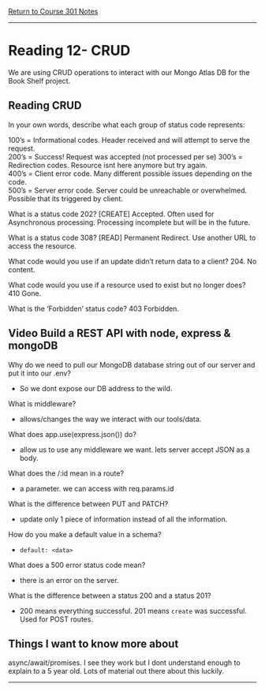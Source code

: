 [Return to Course 301 Notes](https://KrisDunning.github.io/301-Reading-Notes)

-----

# Reading 12- CRUD

We are using CRUD operations to interact with our Mongo Atlas DB for the Book Shelf project.

## Reading CRUD

In your own words, describe what each group of status code represents:

100’s = Informational codes. Header received and will attempt to serve the request.  
200’s = Success! Request was accepted (not processed per se)
300’s = Redirection codes. Resource isnt here anymore but try again.  
400’s = Client error code. Many different possible issues depending on the code.  
500’s = Server error code. Server could be unreachable or overwhelmed. Possible that its triggered by client.  

What is a status code 202? [CREATE] Accepted. Often used for Asynchronous processing. Processing incomplete but will be in the future.  

What is a status code 308? [READ] Permanent Redirect. Use another URL to access the resource.  

What code would you use if an update didn’t return data to a client? 204. No content.  

What code would you use if a resource used to exist but no longer does? 410 Gone.  

What is the ‘Forbidden’ status code? 403 Forbidden.  

## Video Build a REST API with node, express & mongoDB

Why do we need to pull our MongoDB database string out of our server and put it into our .env?  

- So we dont expose our DB address to the wild.

What is middleware?

- allows/changes the way we interact with our tools/data.

What does app.use(express.json()) do?

- allow us to use any middleware we want. lets server accept JSON as a body.

What does the /:id mean in a route?

- a parameter. we can access with req.params.id

What is the difference between PUT and PATCH?

- update only 1 piece of information instead of all the information.

How do you make a default value in a schema?

- `default: <data>`

What does a 500 error status code mean?

- there is an error on the server.

What is the difference between a status 200 and a status 
201?

- 200 means everything successful. 201 means `create` was successful.  Used for POST routes. 


## Things I want to know more about

async/await/promises. I see they work but I dont understand enough to explain to a 5 year old. Lots of material out there about this luckily.  

-----
